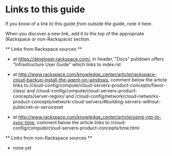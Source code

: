 Links to this guide
===================
If you know of a link 
*to* this guide
*from* outside the guide, 
note it here.

When you discover a new link, 
add it to the top of the appropriate 
(Rackspace or non-Rackspace) section. 

** Links from Rackspace sources **

* at https://developer.rackspace.com/, 
  in header, 
  "Docs" pulldown offers "Infrastructure User Guide" 
  which links to 
  index.rst

* at http://www.rackspace.com/knowledge_center/article/rackspace-cloud-backup-install-the-agent-on-windows, 
  comment below the article links to
  /cloud-config/compute/cloud-servers-product-concepts/flavor-class/ 
  and 
  /cloud-config/compute/cloud-servers-product-concepts/server-region/ 
  and 
  /cloud-config/network/cloud-networks-product-concepts/network-cloud-servers/#building-servers-without-publicnet-or-servicenet

* at http://www.rackspace.com/knowledge_center/article/using-ntp-to-sync-time, 
  comment below the article links to
  /cloud-config/compute/cloud-servers-product-concepts/time.html
  
  
** Links from non-Rackspace sources **

* none yet